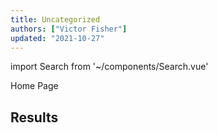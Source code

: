 ```yaml
---
title: Uncategorized
authors: ["Victor Fisher"]
updated: "2021-10-27"
---
```


import Search from '~/components/Search.vue'

<g-link to="/">Home Page</g-link>

## Results

<Search category="None" />
